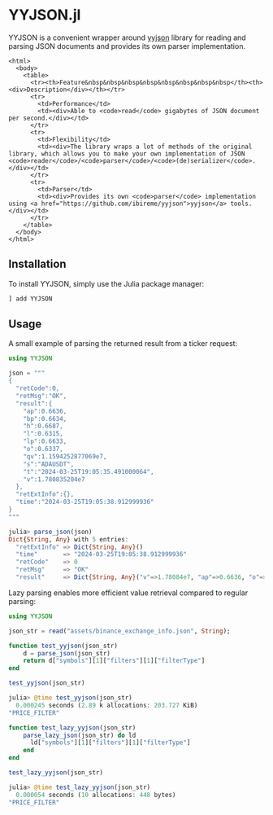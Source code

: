 # YYJSON.jl

YYJSON is a convenient wrapper around [yyjson](https://github.com/ibireme/yyjson) library for reading and parsing JSON documents and provides its own parser implementation.

```@raw html
<html>
  <body>
    <table>
      <tr><th>Feature&nbsp&nbsp&nbsp&nbsp&nbsp&nbsp&nbsp&nbsp</th><th><div>Description</div></th></tr>
      <tr>
        <td>Performance</td>
        <td><div>Able to <code>read</code> gigabytes of JSON document per second.</div></td>
      </tr>
      <tr>
        <td>Flexibility</td>
        <td><div>The library wraps a lot of methods of the original library, which allows you to make your own implementation of JSON <code>reader</code>/<code>parser</code>/<code>(de)serializer</code>.</div></td>
      </tr>
      <tr>
        <td>Parser</td>
        <td><div>Provides its own <code>parser</code> implementation using <a href="https://github.com/ibireme/yyjson">yyjson</a> tools.</div></td>
      </tr>
    </table>
  </body>
</html>
```

## Installation

To install YYJSON, simply use the Julia package manager:

```julia
] add YYJSON
```

## Usage

A small example of parsing the returned result from a ticker request:

```julia
using YYJSON

json = """
{
  "retCode":0,
  "retMsg":"OK",
  "result":{
    "ap":0.6636,
    "bp":0.6634,
    "h":0.6687,
    "l":0.6315,
    "lp":0.6633,
    "o":0.6337,
    "qv":1.1594252877069e7,
    "s":"ADAUSDT",
    "t":"2024-03-25T19:05:35.491000064",
    "v":1.780835204e7
  },
  "retExtInfo":{},
  "time":"2024-03-25T19:05:38.912999936"
}
"""

julia> parse_json(json)
Dict{String, Any} with 5 entries:
  "retExtInfo" => Dict{String, Any}()
  "time"       => "2024-03-25T19:05:38.912999936"
  "retCode"    => 0
  "retMsg"     => "OK"
  "result"     => Dict{String, Any}("v"=>1.78084e7, "ap"=>0.6636, "o"=>0.6337, ...)
```

Lazy parsing enables more efficient value retrieval compared to regular parsing:

```julia
using YYJSON

json_str = read("assets/binance_exchange_info.json", String);

function test_yyjson(json_str)
    d = parse_json(json_str)
    return d["symbols"][1]["filters"][1]["filterType"]
end

test_yyjson(json_str)

julia> @time test_yyjson(json_str)
  0.000245 seconds (2.89 k allocations: 203.727 KiB)
"PRICE_FILTER"

function test_lazy_yyjson(json_str)
    parse_lazy_json(json_str) do ld
      ld["symbols"][1]["filters"][1]["filterType"]
    end
end

test_lazy_yyjson(json_str)

julia> @time test_lazy_yyjson(json_str)
  0.000054 seconds (10 allocations: 448 bytes)
"PRICE_FILTER"
```
